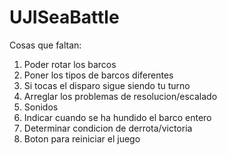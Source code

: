 # UJISeaBattle
Cosas que faltan:
1. Poder rotar los barcos
2. Poner los tipos de barcos diferentes
3. Si tocas el disparo sigue siendo tu turno
4. Arreglar los problemas de resolucion/escalado
5. Sonidos
6. Indicar cuando se ha hundido el barco entero
7. Determinar condicion de derrota/victoria
8. Boton para reiniciar el juego
